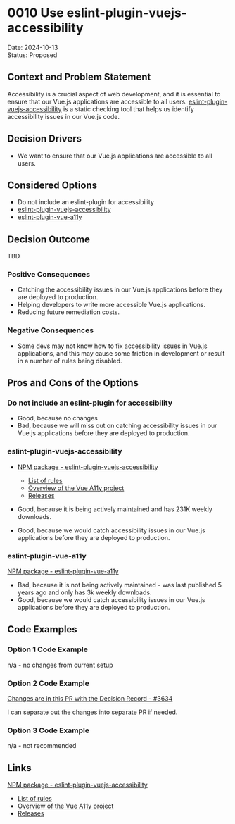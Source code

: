 # 0010 Use eslint-plugin-vuejs-accessibility 

Date: 2024-10-13 \
Status: Proposed <!-- Proposed | Accepted | Rejected | Superceded -->

## Context and Problem Statement

Accessibility is a crucial aspect of web development, and it is essential to ensure that our Vue.js applications are accessible to all users.   [eslint-plugin-vuejs-accessibility](https://github.com/vue-a11y/eslint-plugin-vuejs-accessibility) is a static checking tool that helps us identify accessibility issues in our Vue.js code.

## Decision Drivers <!-- optional -->

- We want to ensure that our Vue.js applications are accessible to all users.
<!-- numbers of drivers can vary -->

## Considered Options

- Do not include an eslint-plugin for accessibility
- [eslint-plugin-vuejs-accessibility](https://www.npmjs.com/package/eslint-plugin-vuejs-accessibility) 
- [eslint-plugin-vue-a11y](https://www.npmjs.com/package/eslint-plugin-vue-a11y) 
<!-- numbers of options can vary -->

## Decision Outcome

TBD

<!-- Chosen option: "[option 1]", because [justification. e.g., only option, which meets k.o. criterion decision driver | which resolves force force | … | comes out best (see below)]. -->

### Positive Consequences <!-- optional -->

- Catching the accessibility issues in our Vue.js applications before they are deployed to production.
- Helping developers to write more accessible Vue.js applications.
- Reducing future remediation costs.

### Negative Consequences <!-- optional -->

- Some devs may not know how to fix accessibility issues in Vue.js applications, and this may cause some friction in development or result in a number of rules being disabled.

## Pros and Cons of the Options <!-- optional -->

### Do not include an eslint-plugin for accessibility

- Good, because no changes 
- Bad, because we will miss out on catching accessibility issues in our Vue.js applications before they are deployed to production.
<!-- numbers of pros and cons can vary -->

### eslint-plugin-vuejs-accessibility

- [NPM package - eslint-plugin-vuejs-accessibility](https://www.npmjs.com/package/eslint-plugin-vuejs-accessibility) 
  - [List of rules](https://vue-a11y.github.io/eslint-plugin-vuejs-accessibility/rule-overview/)
  - [Overview of the Vue A11y project](https://vue-a11y.com/project/#introduction)
  - [Releases](https://github.com/vue-a11y/eslint-plugin-vuejs-accessibility/releases)

- Good, because it is being actively maintained and has 231K weekly downloads.
- Good, because we would catch accessibility issues in our Vue.js applications before they are deployed to production.
<!-- numbers of pros and cons can vary -->

### eslint-plugin-vue-a11y

[NPM package - eslint-plugin-vue-a11y](https://www.npmjs.com/package/eslint-plugin-vue-a11y)  <!-- optional -->

- Bad, because it is not being actively maintained - was last published 5 years ago and only has 3k weekly downloads.
- Good, because we would catch accessibility issues in our Vue.js applications before they are deployed to production.
<!-- numbers of pros and cons can vary -->

## Code Examples

### Option 1 Code Example <!-- optional -->

n/a - no changes from current setup

### Option 2 Code Example <!-- optional -->

[Changes are in this PR with the Decision Record - #3634](https://github.com/usdigitalresponse/usdr-gost/pull/3634/files)

I can separate out the changes into separate PR if needed.

### Option 3 Code Example <!-- optional -->

n/a - not recommended

## Links <!-- optional -->

[NPM package - eslint-plugin-vuejs-accessibility](https://www.npmjs.com/package/eslint-plugin-vuejs-accessibility) 
- [List of rules](https://vue-a11y.github.io/eslint-plugin-vuejs-accessibility/rule-overview/)
- [Overview of the Vue A11y project](https://vue-a11y.com/project/#introduction)
- [Releases](https://github.com/vue-a11y/eslint-plugin-vuejs-accessibility/releases)

<!-- numbers of links can vary -->
